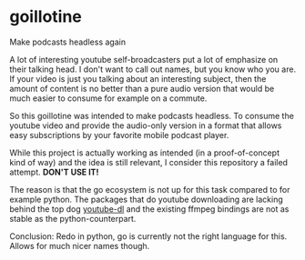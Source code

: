 # goillotine
Make podcasts headless again

A lot of interesting youtube self-broadcasters put a lot of emphasize on their talking head. I don't want to call out names, but you know who you are. If your video is just you talking about an interesting subject, then the amount of content is no better than a pure audio version that would be much easier to consume for example on a commute.

So this goillotine was intended to make podcasts headless. To consume the youtube video and provide the audio-only version in a format that allows easy subscriptions by your favorite mobile podcast player.

While this project is actually working as intended (in a proof-of-concept kind of way) and the idea is still relevant, I consider this repository a failed attempt. **DON'T USE IT!**

The reason is that the go ecosystem is not up for this task compared to for example python. The packages that do youtube downloading are lacking behind the top dog [youtube-dl](https://github.com/rg3/youtube-dl) and the existing ffmpeg bindings are not as stable as the python-counterpart.

Conclusion: Redo in python, go is currently not the right language for this. Allows for much nicer names though.
